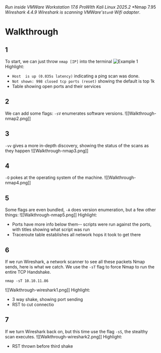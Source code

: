 *Run inside VMWare Workstation 17.6 ProWIth Kali Linux 2025.2*
*Nmap 7.95
*Wireshark 4.4.9*
*Wireshark is scanning VMWare's`tun0` Wifi adapter*.

# Walkthrough

## 1
To start, we can just throw `nmap [IP]` into the terminal
![Example 1](https://github.com/braedenbucher/GopherHack-Security-Presentations//main/nmap/images/Walkthrough-nmap1.png)
Highlight:
- `Host  is up (0.035s latency)` indicating a ping scan was done.
- `Not shown: 998 closed tcp ports (reset)` showing the default is top 1k
- Table showing open ports and their services

## 2
We can add some flags: `-sV` enumerates software versions.
![[Walkthrough-nmap2.png]]
## 3
`-vv` gives a more in-depth discovery, showing the status of the scans  as they happen
![[Walkthrough-nmap3.png]]
## 4
`-O`  pokes at the operating system of the machine.
![[Walkthrough-nmap4.png]]
## 5
Some flags are even bundled, `-A` does version enumeration, but a few other things:
![[Walkthrough-nmap5.png]]
Highlight:
- Ports have more info below them-- scripts were run against the ports, with titles showing what script was run
- Traceroute table establishes all network hops it took to get there


## 6
If we run Wireshark, a network scanner to see all these packets Nmap sends, here is what we catch. We use the `-sT` flag to force Nmap to run the  entire TCP Handshake.

```
nmap -sT 10.10.11.86
```
![[Walkthrough-wireshark1.png]]
Highlight:
- 3 way shake, showing port sending
- RST to cut connectio

## 7
If we turn Wireshark back on, but this time use the flag `-sS`, the stealthy scan executes.
![[Walkthrough-wireshark2.png]]
Highlight:
- RST thrown before third shake
